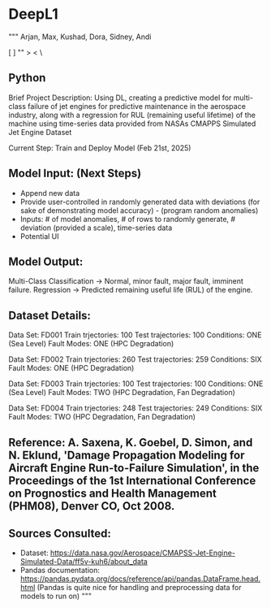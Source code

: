 # DeepL1

"""
Arjan, Max, Kushad, Dora, Sidney, Andi

[ ] "" > < \

## Python
Brief Project Description:
Using DL, creating a predictive model for multi-class failure of jet engines
for predictive maintenance in the aerospace industry, along with a regression for
RUL (remaining useful lifetime) of the machine using time-series data provided
from NASAs CMAPPS Simulated Jet Engine Dataset

Current Step: Train and Deploy Model (Feb 21st, 2025)

## Model Input: (Next Steps)
 - Append new data
 - Provide user-controlled in randomly generated data with deviations (for sake of demonstrating model accuracy) - (program random anomalies)
 - Inputs: # of model anomalies, # of rows to randomly generate, # deviation (provided a scale), time-series data
 - Potential UI

## Model Output:
Multi-Class Classification → Normal, minor fault, major fault, imminent failure.
Regression → Predicted remaining useful life (RUL) of the engine.


## Dataset Details:

Data Set: FD001
Train trjectories: 100
Test trajectories: 100
Conditions: ONE (Sea Level)
Fault Modes: ONE (HPC Degradation)

Data Set: FD002
Train trjectories: 260
Test trajectories: 259
Conditions: SIX
Fault Modes: ONE (HPC Degradation)

Data Set: FD003
Train trjectories: 100
Test trajectories: 100
Conditions: ONE (Sea Level)
Fault Modes: TWO (HPC Degradation, Fan Degradation)

Data Set: FD004
Train trjectories: 248
Test trajectories: 249
Conditions: SIX
Fault Modes: TWO (HPC Degradation, Fan Degradation)

## Reference: A. Saxena, K. Goebel, D. Simon, and N. Eklund, 'Damage Propagation Modeling for Aircraft Engine Run-to-Failure Simulation', in the Proceedings of the 1st International Conference on Prognostics and Health Management (PHM08), Denver CO, Oct 2008.

## Sources Consulted:
 - Dataset: https://data.nasa.gov/Aerospace/CMAPSS-Jet-Engine-Simulated-Data/ff5v-kuh6/about_data
 - Pandas documentation: https://pandas.pydata.org/docs/reference/api/pandas.DataFrame.head.html
   (Pandas is quite nice for handling and preprocessing data for models to run on)
"""
